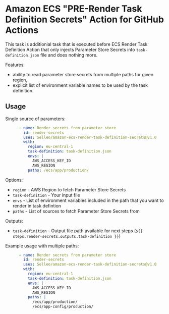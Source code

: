 # Amazon ECS "PRE-Render Task Definition Secrets" Action for GitHub Actions

This task is additionial task that is executed before ECS Render Task Definition Action that only injects Parameter Store Secrets into `task-definition.json` file and does nothing more.

Features:
- ability to read parameter store secrets from multiple paths for given region,
- explicit list of environment variable names to be used by the task definition.

## Usage

Single source of parameters:

```yaml
      - name: Render secrets from parameter store
        id: render-secrets
        uses: Selleo/amazon-ecs-render-task-definition-secrets@v1.0
        with:
          region: eu-central-1
          task-definition: task-definition.json
          envs: |
            AWS_ACCESS_KEY_ID 
            AWS_REGION
          paths: /ecs/app/production/
```

Options:
- `region` - AWS Region to fetch Parameter Store Secrets
- `task-definition` - Your input file
- `envs` - List of environment variables included in the path that you want to render in task defintion
- `paths` - List of sources to fetch Parameter Store Secrets from

Outputs:
- `task-definition` - Output file path available for next steps (`${{ steps.render-secrets.outputs.task-definition }}`)

Example usage with multiple paths:

```yaml
      - name: Render secrets from parameter store
        id: render-secrets
        uses: Selleo/amazon-ecs-render-task-definition-secrets@v1.0
        with:
          region: eu-central-1
          task-definition: task-definition.json
          envs: |
            AWS_ACCESS_KEY_ID 
            AWS_REGION
          paths: |
            /ecs/app/production/
            /ecs/app-config/production/
```
